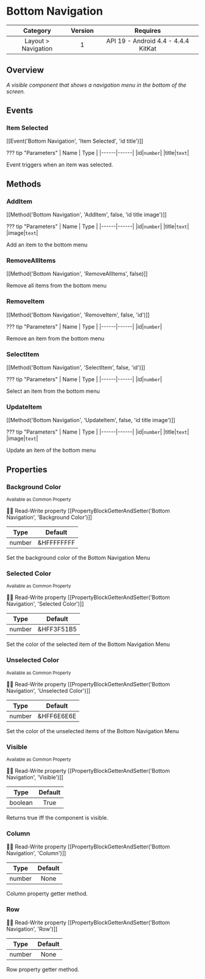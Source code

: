 # Bottom Navigation

| Category | Version | Requires |
|:--------:|:-------:|:--------:|
|Layout > Navigation|1|API 19 - Android 4.4 - 4.4.4 KitKat|

## Overview

_A visible component that shows a navigation menu in the bottom of the screen._

## Events

### Item Selected

[[Event('Bottom Navigation', 'Item Selected', 'id title')]]

??? tip "Parameters"
    | Name | Type |
    |------|------|
    |id|`number`|
    |title|`text`|


Event triggers when an item was selected.

## Methods

### AddItem

[[Method('Bottom Navigation', 'AddItem', false, 'id title image')]]

??? tip "Parameters"
    | Name | Type |
    |------|------|
    |id|`number`|
    |title|`text`|
    |image|`text`|


Add an item to the bottom menu

### RemoveAllItems

[[Method('Bottom Navigation', 'RemoveAllItems', false)]]

Remove all items from the bottom menu

### RemoveItem

[[Method('Bottom Navigation', 'RemoveItem', false, 'id')]]

??? tip "Parameters"
    | Name | Type |
    |------|------|
    |id|`number`|


Remove an item from the bottom menu

### SelectItem

[[Method('Bottom Navigation', 'SelectItem', false, 'id')]]

??? tip "Parameters"
    | Name | Type |
    |------|------|
    |id|`number`|


Select an item from the bottom menu

### UpdateItem

[[Method('Bottom Navigation', 'UpdateItem', false, 'id title image')]]

??? tip "Parameters"
    | Name | Type |
    |------|------|
    |id|`number`|
    |title|`text`|
    |image|`text`|


Update an item of the bottom menu

## Properties

### Background Color

<small>Available as Common Property</small>

:eyes::pencil: Read-Write property
[[PropertyBlockGetterAndSetter('Bottom Navigation', 'Background Color')]]

| Type | Default |
|:----:|:-------:|
|number|&HFFFFFFFF|

Set the background color of the Bottom Navigation Menu

### Selected Color

<small>Available as Common Property</small>

:eyes::pencil: Read-Write property
[[PropertyBlockGetterAndSetter('Bottom Navigation', 'Selected Color')]]

| Type | Default |
|:----:|:-------:|
|number|&HFF3F51B5|

Set the color of the selected item of the Bottom Navigation Menu

### Unselected Color

<small>Available as Common Property</small>

:eyes::pencil: Read-Write property
[[PropertyBlockGetterAndSetter('Bottom Navigation', 'Unselected Color')]]

| Type | Default |
|:----:|:-------:|
|number|&HFF6E6E6E|

Set the color of the unselected items of the Bottom Navigation Menu

### Visible

<small>Available as Common Property</small>

:eyes::pencil: Read-Write property
[[PropertyBlockGetterAndSetter('Bottom Navigation', 'Visible')]]

| Type | Default |
|:----:|:-------:|
|boolean|True|

Returns true iff the component is visible.

### Column



:eyes::pencil: Read-Write property
[[PropertyBlockGetterAndSetter('Bottom Navigation', 'Column')]]

| Type | Default |
|:----:|:-------:|
|number|None|

Column property getter method.

### Row



:eyes::pencil: Read-Write property
[[PropertyBlockGetterAndSetter('Bottom Navigation', 'Row')]]

| Type | Default |
|:----:|:-------:|
|number|None|

Row property getter method.